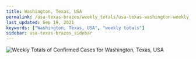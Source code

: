 ```yaml
---
title: Washington, Texas, USA
permalink: /usa-texas-brazos/weekly_totals/usa-texas-washington-weekly_totals.html
last_updated: Sep 19, 2021
keywords: ["Washington, Texas, USA", "weekly totals"]
sidebar: usa-texas-brazos_sidebar
---
```


![Weekly Totals of Confirmed Cases for Washington, Texas, USA](/covid_tracker/images/graphs/usa-texas-washington-weekly_totals_graph.png)
